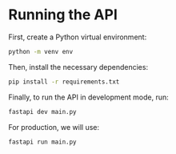 # Running the API

First, create a Python virtual environment:

```bash
python -m venv env
```

Then, install the necessary dependencies:

```bash
pip install -r requirements.txt
```

Finally, to run the API in development mode, run:

```bash
fastapi dev main.py
```

For production, we will use:

```bash
fastapi run main.py
```